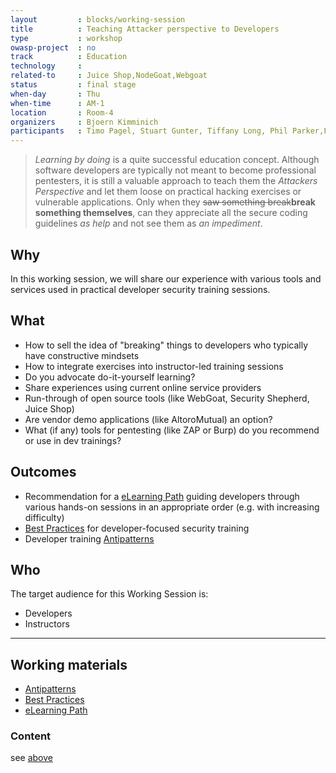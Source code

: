 ```yaml
---
layout         : blocks/working-session
title          : Teaching Attacker perspective to Developers
type           : workshop
owasp-project  : no
track          : Education
technology     :
related-to     : Juice Shop,NodeGoat,Webgoat
status         : final stage 
when-day       : Thu
when-time      : AM-1
location       : Room-4
organizers     : Bjoern Kimminich
participants   : Timo Pagel, Stuart Gunter, Tiffany Long, Phil Parker,Francois Raynaud, Irene Michlin, Steven van der Baan, Robert Hurlbut
---
```


> _Learning by doing_ is a quite successful education concept. Although
> software developers are typically not meant to become professional
> pentesters, it is still a valuable approach to teach them the
> _Attackers Perspective_ and let them loose on practical hacking
> exercises or vulnerable applications. Only when they ~~saw something
> break~~**break something themselves**, can they appreciate all the
> secure coding guidelines _as help_ and not see them as _an
> impediment_.


## Why

In this working session, we will share our experience with various tools
and services used in practical developer security training sessions.

## What

- How to sell the idea of "breaking" things to developers who typically
  have constructive mindsets
- How to integrate exercises into instructor-led training sessions
- Do you advocate do-it-yourself learning?
- Share experiences using current online service providers
- Run-through of open source tools (like WebGoat, Security Shepherd,
  Juice Shop)
- Are vendor demo applications (like AltoroMutual) an option?
- What (if any) tools for pentesting (like ZAP or Burp) do you
  recommend or use in dev trainings?

## Outcomes

- Recommendation for a
  [eLearning Path](https://github.com/OWASP/owasp-summit-2017/tree/master/Outcomes/Education/Teaching-Attacker-Perspective-to-Developers/eLearningPath.md)
  guiding developers through various hands-on sessions in an appropriate
  order (e.g. with increasing difficulty)
- [Best Practices](https://github.com/OWASP/owasp-summit-2017/tree/master/Outcomes/Education/Teaching-Attacker-Perspective-to-Developers/BestPractices.md)
  for developer-focused security training
- Developer training
  [Antipatterns](https://github.com/OWASP/owasp-summit-2017/tree/master/Outcomes/Education/Teaching-Attacker-Perspective-to-Developers/Antipatterns.md)

## Who

The target audience for this Working Session is:

- Developers
- Instructors

---

## Working materials

* [Antipatterns](https://github.com/OWASP/owasp-summit-2017/tree/master/Outcomes/Education/Teaching-Attacker-Perspective-to-Developers/Antipatterns.md)
* [Best Practices](https://github.com/OWASP/owasp-summit-2017/tree/master/Outcomes/Education/Teaching-Attacker-Perspective-to-Developers/BestPractices.md)
* [eLearning Path](https://github.com/OWASP/owasp-summit-2017/tree/master/Outcomes/Education/Teaching-Attacker-Perspective-to-Developers/eLearningPath.md)

### Content

see [above](#working-materials)